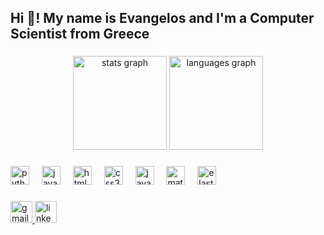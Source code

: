 <h2 align="left">Hi 👋! My name is Evangelos and I'm a Computer Scientist from Greece</h2>

###

<div align="center">
  <img src="https://github-readme-stats.vercel.app/api?username=vagg777&hide_title=false&hide_rank=false&show_icons=true&include_all_commits=true&count_private=true&disable_animations=false&theme=dracula&locale=en&hide_border=false" height="150" alt="stats graph"  />
  <img src="https://github-readme-stats.vercel.app/api/top-langs?username=vagg777&locale=en&hide_title=false&layout=compact&card_width=320&langs_count=5&theme=dracula&hide_border=false" height="150" alt="languages graph"  />
</div>

###

###

<div align="left">
  <img src="https://cdn.jsdelivr.net/gh/devicons/devicon/icons/python/python-original.svg" height="30" alt="python logo"  />
  <img width="12" />
  <img src="https://1000logos.net/wp-content/uploads/2020/09/Java-Logo.png" height="30" alt="java logo"  />
  <img width="12" />
  <img src="https://cdn.jsdelivr.net/gh/devicons/devicon/icons/html5/html5-original.svg" height="30" alt="html5 logo"  />
  <img width="12" />
  <img src="https://cdn.jsdelivr.net/gh/devicons/devicon/icons/css3/css3-original.svg" height="30" alt="css3 logo"  />
  <img width="12" />
  <img src="https://cdn.jsdelivr.net/gh/devicons/devicon/icons/javascript/javascript-original.svg" height="30" alt="javascript logo"  />
  <img width="12" />
  <img src="https://techcommunity.microsoft.com/t5/image/serverpage/image-id/458458i4B805FE1B1823BC0/image-size/original?v=v2&px=-1" height="30" alt="matlab logo"  />
  <img width="12" />
  <img src="https://e7.pngegg.com/pngimages/661/195/png-clipart-logo-elasticsearch-graphics-logstash-font-elastic-text-logo.png" height="30" alt="elasticsearch logo"  />
</div>

###

<div align="left">
<a href="mailto:vagg7.fm@gmail.com" target="_blank">
  <img src="https://img.shields.io/static/v1?message=Gmail&logo=gmail&label=&color=D14836&logoColor=white&labelColor=&style=for-the-badge" height="35" alt="gmail logo" />
</a>

<a href="https://www.linkedin.com/in/evangelos-michos-7bb479165/" target="_blank">
  <img src="https://img.shields.io/static/v1?message=LinkedIn&logo=linkedin&label=&color=0077B5&logoColor=white&labelColor=&style=for-the-badge" height="35" alt="linkedin logo" />
</a>

</div>

###

<br clear="both">

###
